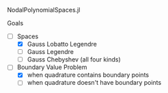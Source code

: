 NodalPolynomialSpaces.jl

Goals
- [ ] Spaces
  - [X] Gauss Lobatto Legendre
  - [ ] Gauss Legendre 
  - [ ] Gauss Chebyshev (all four kinds)
- [ ] Boundary Value Problem
  - [X] when quadrature contains boundary points
  - [ ] when quadrature doesn't have boundary points
